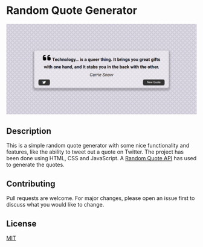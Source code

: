 # Random Quote Generator

![Alt text](image.png)

## Description

This is a simple random quote generator with some nice functionality and features, like the ability to tweet out a quote on Twitter. The project has been done using HTML, CSS and JavaScript. A [Random Quote API](http://api.quotable.io/random) has used to generate the quotes.

## Contributing

Pull requests are welcome. For major changes, please open an issue first
to discuss what you would like to change.

## License

[MIT](https://choosealicense.com/licenses/mit/)
